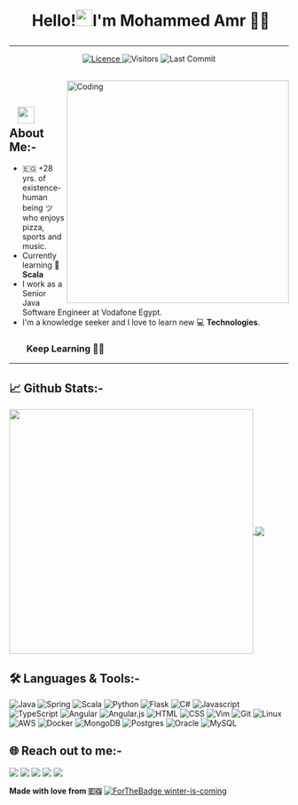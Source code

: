 # <p align="center">️ **Hello!<img src="https://raw.githubusercontent.com/KarthikNayak024/KarthikNayak024/master/assets/wave.gif" alt="waving hand" width="30px">I'm Mohammed Amr** 🎯️🚀️</p>

---

<p align="center">
<a href="https://github.com/MoAmr/MoAmr/blob/master/LICENCE">
<img alt="Licence" src="https://img.shields.io/github/license/MoAmr/MoAmr?color=brightgreen&label=LICENCE&logo=MIT"/>
</a>
<img alt="Visitors" src="https://komarev.com/ghpvc/?username=MoAmr&style=flat&labelColor=black&logo=github&label=PROFILE+VIEWS&color=29bf12"/>
<img alt="Last Commit" src="https://img.shields.io/github/last-commit/MoAmr/MoAmr?logo=markdown&label=LAST+UPDATE&color=29bf12&style=flat">
</p>
</br>
<img align="right" alt="Coding" width="400" src="https://media.giphy.com/media/Y4ak9Ki2GZCbJxAnJD/giphy.gif">
</br>

## &nbsp; &nbsp;<img src="https://media.giphy.com/media/WUlplcMpOCEmTGBtBW/giphy.gif" width="30"> **About Me:-**

- 🇪🇬 +28 yrs. of existence-human being ツ who enjoys pizza, sports and music.
- Currently learning 🌱 **Scala**
- I work as a Senior Java Software Engineer at Vodafone Egypt. 
- I'm a knowledge seeker and I love to learn new 💻 **Technologies**.

### &nbsp; &nbsp; &nbsp; &nbsp; **Keep Learning** 👨‍🎓️️

---

## 📈 **Github Stats:-**

<a href="https://github.com/MoAmr">
<img width="440" align="center" src="https://github-readme-stats.vercel.app/api?username=MoAmr&show_icons=true&include_all_commits=true&theme=blue-green&count_private=true">
</a>
<a href="https://github.com/MoAmr/github-readme-stats">
<img align="center" src="https://github-readme-stats.anuraghazra1.vercel.app/api/top-langs/?username=MoAmr&layout=compact&theme=blue-green" />
</a>

</br>

<!-- ## 🏆 **Github Profile Trophy:**
 <img src="https://github-profile-trophy.vercel.app/?username=MoAmr&column=7&theme=gruvbox"/> -->

## 🛠️ **Languages & Tools:-**
![Java](https://img.shields.io/badge/java-%23ED8B00.svg?&style=for-the-badge&logo=java&logoColor=white)
![Spring](https://img.shields.io/badge/spring%20-%236DB33F.svg?&style=for-the-badge&logo=spring&logoColor=white)
![Scala](https://img.shields.io/badge/scala-%23DC322F.svg?&style=for-the-badge&logo=scala&logoColor=white)
![Python](https://img.shields.io/badge/python%20-%2314354C.svg?&style=for-the-badge&logo=python&logoColor=white)
![Flask](https://img.shields.io/badge/flask%20-%23000.svg?&style=for-the-badge&logo=flask&logoColor=white)
![C#](https://img.shields.io/badge/c%23%20-%23239120.svg?&style=for-the-badge&logo=c-sharp&logoColor=white)
![Javascript](https://img.shields.io/badge/-Javascript-ffb400?style=for-the-badge&logo=javascript&logoColor=white)
![TypeScript](https://img.shields.io/badge/typescript%20-%23007ACC.svg?&style=for-the-badge&logo=typescript&logoColor=white)
![Angular](https://img.shields.io/badge/angular%20-%23DD0031.svg?&style=for-the-badge&logo=angular&logoColor=white)
![Angular.js](https://img.shields.io/badge/angular.js%20-%23E23237.svg?&style=for-the-badge&logo=angularjs&logoColor=white)
![HTML](https://img.shields.io/badge/html%20-%23E34F26.svg?&style=for-the-badge&logo=html5&logoColor=white)
![CSS](https://img.shields.io/badge/css%20-%231572B6.svg?&style=for-the-badge&logo=css3&logoColor=white)
![Vim](https://img.shields.io/badge/-VIM-019733?style=for-the-badge&logo=vim)
![Git](https://img.shields.io/badge/git%20-%23F05032.svg?&style=for-the-badge&logo=git&logoColor=white)
![Linux](https://img.shields.io/badge/-linux-FCC624?style=for-the-badge&logo=linux&logoColor=black)
![AWS](https://img.shields.io/badge/AWS%20-%23FF9900.svg?&style=for-the-badge&logo=amazon-aws&logoColor=white)
![Docker](https://img.shields.io/badge/docker%20-%230db7ed.svg?&style=for-the-badge&logo=docker&logoColor=white)
![MongoDB](https://img.shields.io/badge/MongoDB-%234ea94b.svg?&style=for-the-badge&logo=mongodb&logoColor=white)
![Postgres](https://img.shields.io/badge/postgres-%23316192.svg?&style=for-the-badge&logo=postgresql&logoColor=white)
![Oracle](https://img.shields.io/badge/oracle%20-%23F00000.svg?&style=for-the-badge&logo=oracle&logoColor=white)
![MySQL](https://img.shields.io/badge/mysql-%2300f.svg?&style=for-the-badge&logo=mysql&logoColor=white)


## 🌐 **Reach out to me:-** ️

[<img src="https://img.shields.io/badge/LinkedIn-mohammedamrkassim?style=for-the-badge&labelColor=black&logo=linkedin&logoColor=0077b5&&color=0077b5"/>][linkedin]
[<img src="https://img.shields.io/badge/Gmail-mohammed.amr.kassim@gmail.com-informational?style=for-the-badge&labelColor=black&logoColor=d14836&logo=gmail&color=d14836"/>][gmail]
[<img src="https://img.shields.io/badge/Github-MoAmr?style=for-the-badge&labelColor=black&logo=github&color=7d88e6"/>][github]
[<img src="https://img.shields.io/badge/Stackoverflow-mohammed-amr?style=for-the-badge&labelColor=black&logo=stackoverflow&logoColor=fe7a16&color=fe7a16"/>][stackoverflow]
[<img src="https://img.shields.io/badge/Twitter-@Mo_ammr?style=for-the-badge&labelColor=black&logo=twitter&logoColor=#1DA1F2&color=1da1f2"/>][twitter]



<!-- ## **Badges:**

</a> <a href="https://archiveprogram.github.com/"><img src="https://raw.githubusercontent.com/acervenky/animated-github-badges/master/assets/acbadge.gif" width="40" height="40"></a>
</a> <a href="https://github.com/pricing"><img src="https://raw.githubusercontent.com/acervenky/animated-github-badges/master/assets/pro.gif" width="40" height="40"></a> -->


**Made with love from 🇪🇬**
[![ForTheBadge winter-is-coming](http://ForTheBadge.com/images/badges/winter-is-coming.svg)](http://ForTheBadge.com)

<!-- Links of Definitions -->

[linkedin]: https://www.linkedin.com/in/mohammedamrkassim
[gmail]: mohammed.amr.kassim@gmail.com 
[stackoverflow]: https://stackoverflow.com/users/14760038/mohammed-amr
[github]: https://github.com/MoAmr
[licence]: https://github.com/MoAmr/MoAmr/blob/master/LICENSE
[twitter]: https://twitter.com/Mo_ammr
